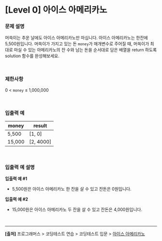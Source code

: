 # [Level 0] 아이스 아메리카노

### 문제 설명
머쓱이는 추운 날에도 아이스 아메리카노만 마십니다. 아이스 아메리카노는 한잔에 5,500원입니다. 머쓱이가 가지고 있는 돈 `money`가 매개변수로 주어질 때, 머쓱이가 최대로 마실 수 있는 아메리카노의 잔 수와 남는 돈을 순서대로 담은 배열을 return 하도록 solution 함수를 완성해보세요.

<br>

### 제한사항
0 < `money` ≤ 1,000,000

<br>

### 입출력 예
|money|result|
|---|---|
|5,500|[1, 0]|
|15,000|[2, 4000]|

<br>

### 입출력 예 설명
**입출력 예 #1**
* 5,500원은 아이스 아메리카노 한 잔을 살 수 있고 잔돈은 0원입니다.

**입출력 예 #2**
* 15,000원은 아이스 아메리카노 두 잔을 살 수 있고 잔돈은 4,000원입니다.

<br>

---
**[출처]** 프로그래머스 > 코딩테스트 연습 > 코딩테스트 입문 > [아이스 아메리카노](https://school.programmers.co.kr/learn/courses/30/lessons/120819)